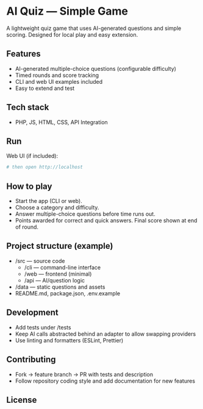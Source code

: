 # AI Quiz — Simple Game

A lightweight quiz game that uses AI-generated questions and simple scoring. Designed for local play and easy extension.

## Features
- AI-generated multiple-choice questions (configurable difficulty)
- Timed rounds and score tracking
- CLI and web UI examples included
- Easy to extend and test

## Tech stack
- PHP, JS, HTML, CSS, API Integration

## Run
Web UI (if included):
```bash
# then open http://localhost
```

## How to play
- Start the app (CLI or web).
- Choose a category and difficulty.
- Answer multiple-choice questions before time runs out.
- Points awarded for correct and quick answers. Final score shown at end of round.

## Project structure (example)
- /src — source code
    - /cli — command-line interface
    - /web — frontend (minimal)
    - /api — AI/question logic
- /data — static questions and assets
- README.md, package.json, .env.example

## Development
- Add tests under /tests
- Keep AI calls abstracted behind an adapter to allow swapping providers
- Use linting and formatters (ESLint, Prettier)

## Contributing
- Fork → feature branch → PR with tests and description
- Follow repository coding style and add documentation for new features

## License